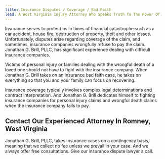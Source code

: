 ```yaml
---
title: Insurance Disputes / Coverage / Bad Faith
lead: A West Virginia Injury Attorney Who Speaks Truth To The Power Of Insurance Companies
---
```


Insurance serves to protect us in times of financial catastrophe such as a car accident, house fire, destruction of property, theft and other losses. Unfortunately, disputes arise regarding coverage of the claim, and sometimes, insurance companies wrongfully refuse to pay the claim. Jonathan G. Brill, PLLC, has significant experience dealing with difficult insurance companies.

Victims of personal injury or families dealing with the wrongful death of a loved one should not have to fight with the insurance company. When Jonathan G. Brill takes on an insurance bad faith case, he takes on everything so that you and your family can focus on recovering.

Insurance coverage typically involves complex legal determinations and contract interpretation. And Jonathan G. Brill dedicates himself to fighting insurance companies for personal injury claims and wrongful death claims when the insurance company fails to pay.

## Contact Our Experienced Attorney In Romney, West Virginia

Jonathan G. Brill, PLLC, takes insurance cases on a contingency basis, meaning that we collect no fee unless we prevail in your case. And we always offer free consultations. Give our insurance dispute lawyer a call.